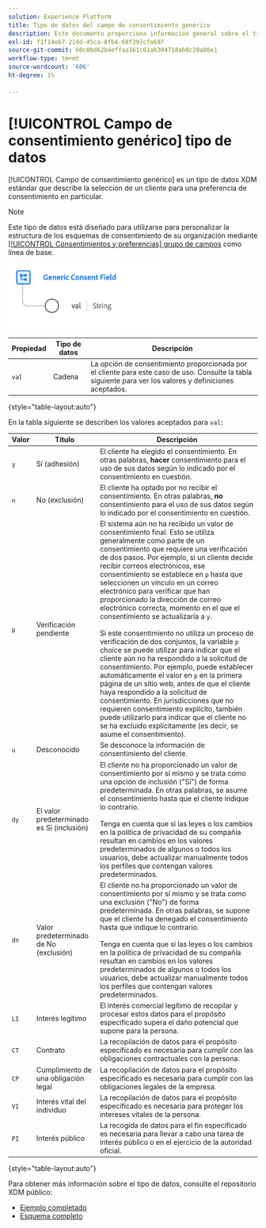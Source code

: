 ```yaml
---
solution: Experience Platform
title: Tipo de datos del campo de consentimiento genérico
description: Este documento proporciona información general sobre el tipo de datos XDM del campo de consentimiento genérico.
exl-id: f1f14eb7-21dd-45ca-8fb4-68f397cfa697
source-git-commit: 60c0bd62b4effaa161c61ab304718ab8c20a06e1
workflow-type: tm+mt
source-wordcount: '606'
ht-degree: 1%

---
```


# [!UICONTROL Campo de consentimiento genérico] tipo de datos

[!UICONTROL Campo de consentimiento genérico] es un tipo de datos XDM estándar que describe la selección de un cliente para una preferencia de consentimiento en particular.

>[!NOTE]
>
>Este tipo de datos está diseñado para utilizarse para personalizar la estructura de los esquemas de consentimiento de su organización mediante [[!UICONTROL Consentimientos y preferencias] grupo de campos](../field-groups/profile/consents.md) como línea de base.

![](../images/data-types/consent-field.png)

| Propiedad | Tipo de datos | Descripción |
| --- | --- | --- |
| `val` | Cadena | La opción de consentimiento proporcionada por el cliente para este caso de uso. Consulte la tabla siguiente para ver los valores y definiciones aceptados. |

{style="table-layout:auto"}

En la tabla siguiente se describen los valores aceptados para `val`:

| Valor | Título | Descripción |
| --- | --- | --- |
| `y` | Sí (adhesión) | El cliente ha elegido el consentimiento. En otras palabras, **hacer** consentimiento para el uso de sus datos según lo indicado por el consentimiento en cuestión. |
| `n` | No (exclusión) | El cliente ha optado por no recibir el consentimiento. En otras palabras, **no** consentimiento para el uso de sus datos según lo indicado por el consentimiento en cuestión. |
| `p` | Verificación pendiente | El sistema aún no ha recibido un valor de consentimiento final. Esto se utiliza generalmente como parte de un consentimiento que requiere una verificación de dos pasos. Por ejemplo, si un cliente decide recibir correos electrónicos, ese consentimiento se establece en `p` hasta que seleccionen un vínculo en un correo electrónico para verificar que han proporcionado la dirección de correo electrónico correcta, momento en el que el consentimiento se actualizaría a `y`.<br><br>Si este consentimiento no utiliza un proceso de verificación de dos conjuntos, la variable `p` choice se puede utilizar para indicar que el cliente aún no ha respondido a la solicitud de consentimiento. Por ejemplo, puede establecer automáticamente el valor en `p` en la primera página de un sitio web, antes de que el cliente haya respondido a la solicitud de consentimiento. En jurisdicciones que no requieren consentimiento explícito, también puede utilizarlo para indicar que el cliente no se ha excluido explícitamente (es decir, se asume el consentimiento). |
| `u` | Desconocido | Se desconoce la información de consentimiento del cliente. |
| `dy` | El valor predeterminado es Sí (inclusión) | El cliente no ha proporcionado un valor de consentimiento por sí mismo y se trata como una opción de inclusión (&quot;Sí&quot;) de forma predeterminada. En otras palabras, se asume el consentimiento hasta que el cliente indique lo contrario.<br><br>Tenga en cuenta que si las leyes o los cambios en la política de privacidad de su compañía resultan en cambios en los valores predeterminados de algunos o todos los usuarios, debe actualizar manualmente todos los perfiles que contengan valores predeterminados. |
| `dn` | Valor predeterminado de No (exclusión) | El cliente no ha proporcionado un valor de consentimiento por sí mismo y se trata como una exclusión (&quot;No&quot;) de forma predeterminada. En otras palabras, se supone que el cliente ha denegado el consentimiento hasta que indique lo contrario.<br><br>Tenga en cuenta que si las leyes o los cambios en la política de privacidad de su compañía resultan en cambios en los valores predeterminados de algunos o todos los usuarios, debe actualizar manualmente todos los perfiles que contengan valores predeterminados. |
| `LI` | Interés legítimo | El interés comercial legítimo de recopilar y procesar estos datos para el propósito especificado supera el daño potencial que supone para la persona. |
| `CT` | Contrato | La recopilación de datos para el propósito especificado es necesaria para cumplir con las obligaciones contractuales con la persona. |
| `CP` | Cumplimiento de una obligación legal | La recopilación de datos para el propósito especificado es necesaria para cumplir con las obligaciones legales de la empresa. |
| `VI` | Interés vital del individuo | La recopilación de datos para el propósito especificado es necesaria para proteger los intereses vitales de la persona. |
| `PI` | Interés público | La recogida de datos para el fin especificado es necesaria para llevar a cabo una tarea de interés público o en el ejercicio de la autoridad oficial. |

{style="table-layout:auto"}

Para obtener más información sobre el tipo de datos, consulte el repositorio XDM público:

* [Ejemplo completado](https://github.com/adobe/xdm/blob/master/components/datatypes/consent/consent-field.example.1.json)
* [Esquema completo](https://github.com/adobe/xdm/blob/master/components/datatypes/consent/consent-field.schema.json)
